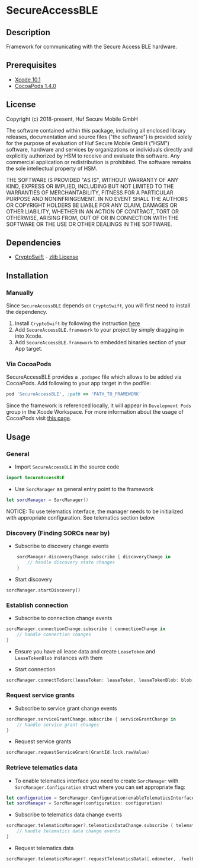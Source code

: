 # SecureAccessBLE

## Description
Framework for communicating with the Secure Access BLE hardware.

## Prerequisites
* [Xcode 10.1](https://developer.apple.com/xcode/ide/)
* [CocoaPods 1.4.0](https://cocoapods.org)

## License
Copyright (c) 2018-present, Huf Secure Mobile GmbH

The software contained within this package, including all enclosed library releases, documentation and source files ("the software") is provided solely for the purpose of evaluation of Huf Secure Mobile GmbH ("HSM") software, hardware and services by organizations or individuals directly and explicitly authorized by HSM to receive and evaluate this software. Any commercial application or redistribution is prohibited. The software remains the sole intellectual property of HSM.


THE SOFTWARE IS PROVIDED "AS IS", WITHOUT WARRANTY OF ANY KIND, EXPRESS OR IMPLIED, INCLUDING BUT NOT LIMITED TO THE WARRANTIES OF MERCHANTABILITY, FITNESS FOR A PARTICULAR PURPOSE AND NONINFRINGEMENT. 
IN NO EVENT SHALL THE AUTHORS OR COPYRIGHT HOLDERS BE LIABLE FOR ANY CLAIM, DAMAGES OR OTHER LIABILITY, WHETHER IN AN ACTION OF CONTRACT, TORT OR OTHERWISE, ARISING FROM, OUT OF OR IN CONNECTION WITH THE SOFTWARE OR THE USE OR OTHER DEALINGS IN THE SOFTWARE.

## Dependencies
* [CryptoSwift](https://github.com/krzyzanowskim/CryptoSwift) - [zlib License](https://github.com/krzyzanowskim/CryptoSwift/blob/master/LICENSE)

## Installation
### Manually
Since `SecureAccessBLE` depends on `CryptoSwift`, you will first need to install the dependency.
1. Install `CryptoSwift` by following the instruction [here](https://github.com/krzyzanowskim/CryptoSwift#installation)
2. Add `SecureAccessBLE.framework` to your project by simply dragging in into Xcode.
3. Add `SecureAccessBLE.framework` to embedded binaries section of your App target.

### Via CocoaPods
SecureAccessBLE provides a `.podspec` file which allows to be added via CocoaPods. Add following to your app target in the podfile:

```ruby
pod 'SecureAccessBLE', :path => 'PATH_TO_FRAMEWORK'
```

Since the framework is referenced locally, it will appear in `Development Pods` group in the Xcode Workspace. For more information about the usage of CocoaPods visit [this page](https://guides.cocoapods.org/using/using-cocoapods).

## Usage

### General

* Import `SecureAccessBLE` in the source code

```swift
import SecureAccessBLE
```

* Use `SorcManager` as general entry point to the framework

```swift
let sorcManager = SorcManager()
```

NOTICE: To use telematics interface, the manager needs to be initialized with appropriate configuration. See telematics section below.

### Discovery (Finding SORCs near by)

* Subscribe to discovery change events

```swift
    sorcManager.discoveryChange.subscribe { discoveryChange in
        // handle discovery state changes
    }
```
* Start discovery

```
sorcManager.startDiscovery()
```

### Establish connection

* Subscribe to connection change events

```swift
sorcManager.connectionChange.subscribe { connectionChange in
    // handle connection changes
}
```

* Ensure you have all lease data and create `LeaseToken` and `LeaseTokenBlob` instances with them

* Start connection

```swift
sorcManager.connectToSorc(leaseToken: leaseToken, leaseTokenBlob: blob)
```

### Request service grants

* Subscribe to service grant change events

```swift
sorcManager.serviceGrantChange.subscribe { serviceGrantChange in
    // handle service grant changes
}
```

* Request service grants

```swift
sorcManager.requestServiceGrant(GrantId.lock.rawValue)
```


### Retrieve telematics data

* To enable telematics interface you need to create `SorcManager` with `SorcManager.Configuration` struct where you can set appropriate flag:

```swift
let configuration = SorcManager.Configuration(enableTelematicsInterface: true)
let sorcManager = SorcManager(configuration: configuration)
```

* Subscribe to telematics data change events

```swift
sorcManager.telematicsManager?.telematicsDataChange.subscribe { telematicsDataChange in
    // handle telematics data change events
}
```

* Request telematics data

```swift
sorcManager.telematicsManager?.requestTelematicsData([.odometer, .fuelLevelAbsolute, .fuelLevelPercentage])
```